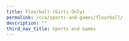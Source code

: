 ```yaml
---
title: Floorball (Girls Only)
permalink: /cca/sports-and-games/floorball/
description: ""
third_nav_title: Sports and Games
---
```

